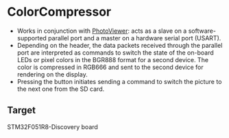 # ColorCompressor
* Works in conjunction with [PhotoViewer](https://github.com/DymOK93/PhotoViewer): acts as a slave on a software-supported parallel port and a master on a hardware serial port (USART).
* Depending on the header, the data packets received through the parallel port are interpreted as commands to switch the state of the on-board LEDs or pixel colors in the BGR888 format for a second device. The color is compressed in RGB666 and sent to the second device for rendering on the display. 
* Pressing the button initiates sending a command to switch the picture to the next one from the SD card.

## Target
STM32F051R8-Discovery board
